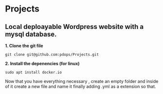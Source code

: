 # Projects
## Local deploayable Wordpress website with a mysql database.

**1. Clone the git file**
```
git clone git@github.com:pdops/Projects.git
```
**2. Install the depenencies (for linux)**
```
sudo apt install docker.io
```
Now that you have everything necessary , create an empty folder and inside of it create a new file and name it finally adding .yml as a extension so that.
